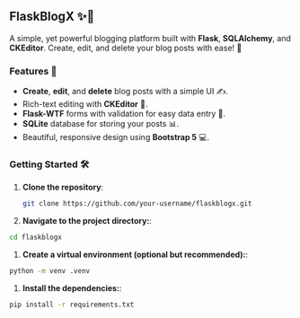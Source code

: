 ## FlaskBlogX ✨📝
A simple, yet powerful blogging platform built with **Flask**, **SQLAlchemy**, and **CKEditor**. Create, edit, and delete your blog posts with ease! 🚀

### Features 🌟
- **Create**, **edit**, and **delete** blog posts with a simple UI ✍️.
- Rich-text editing with **CKEditor** 🎨.
- **Flask-WTF** forms with validation for easy data entry 🔐.
- **SQLite** database for storing your posts 📊.
- Beautiful, responsive design using **Bootstrap 5** 💻.

### Getting Started 🛠️

1. **Clone the repository**:
   ```bash
   git clone https://github.com/your-username/flaskblogx.git
   ```
   
1. **Navigate to the project directory:**:
```bash
cd flaskblogx
```

1. **Create a virtual environment (optional but recommended):**:
```bash
python -m venv .venv
```
1. **Install the dependencies:**:
```bash
pip install -r requirements.txt
```
